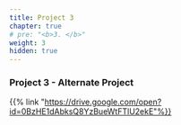 ```yaml
---
title: Project 3
chapter: true
# pre: "<b>3. </b>"
weight: 3
hidden: true
---
```


### Project 3 - Alternate Project

{{% link "https://drive.google.com/open?id=0BzHE1dAbksQ8YzBueWtFTlU2ekE"%}}

